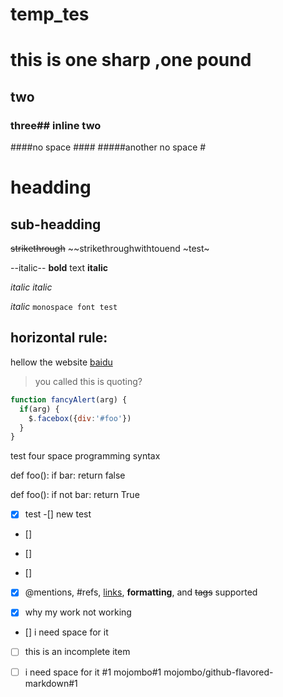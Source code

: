 # temp_tes
# this is one sharp ,one pound
## two
### three## inline two #
####no space ####
#####another no space #

headding
==========

sub-headding
-------------

~~strikethrough~~
~~strikethroughwithtouend
~test~

--italic--
**bold** text
__italic__

_italic_
_italic_

*italic*
 `monospace font test      `
 
 horizontal rule:
 ---
 hellow
the website [baidu](https://www.baidu.com)

>you called this is quoting?

```javascript
function fancyAlert(arg) {
  if(arg) {
    $.facebox({div:'#foo'})
  }
}
```


test four space programming syntax

def foo():
    if bar:
        return false
        

def foo():
    if not bar:
        return True
        
-[x] test
-[] new test

- []

- []

- []


- [x] @mentions, #refs, [links](), **formatting**, and <del>tags</del> supported

- [x] why my work not working

- [] i need space for it

- [ ] this is an incomplete item

- [ ] i need space for it
#1
mojombo#1
mojombo/github-flavored-markdown#1
